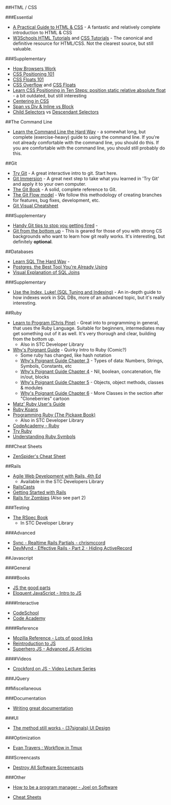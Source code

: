 ##HTML / CSS

###Essential
* [A Practical Guide to HTML & CSS](http://learn.shayhowe.com) - A fantastic and relatively complete introduction to HTML & CSS
* [W3Schools HTML Tutorials](http://www.w3schools.com/html/default.asp) and [CSS Tutorials](http://www.w3schools.com/css/default.asp) - The canonical and definitive resource for HTML/CSS. Not the clearest source, but still valuable.

###Supplementary
* [How Browsers Work](http://www.html5rocks.com/en/tutorials/internals/howbrowserswork/)
* [CSS Positioning 101](http://alistapart.com/article/css-positioning-101)
* [CSS Floats 101](http://alistapart.com/article/css-floats-101)
* [CSS Overflow](http://css-tricks.com/the-css-overflow-property/) and [CSS Floats](http://css-tricks.com/all-about-floats/)
* [Learn CSS Positioning in Ten Steps: position static relative absolute float](http://www.barelyfitz.com/screencast/html-training/css/positioning/) - a bit outdated, but still interesting
* [Centering in CSS](http://www.w3.org/Style/Examples/007/center.en.html)
* [Span vs Div & Inline vs Block](http://dustwell.com/div-span-inline-block.html)
* [Child Selectors](http://www.w3.org/TR/CSS2/selector.html#child-selectors) vs [Descendant Selectors](http://www.w3.org/TR/CSS2/selector.html#descendant-selectors)

##The Command Line
* [Learn the Command Line the Hard Way](http://cli.learncodethehardway.org/book/) - a somewhat long, but complete (exercise-heavy) guide to using the command line. If you're not already comfortable with the command line, you should do this. If you are comfortable with the command line, you should still probably do this.


##Git
* [Try Git](http://www.codeschool.com/courses/try-git) - A great interactive intro to git. Start here.
* [Git Immersion](http://gitimmersion.com/) - A great next step to take what you learned in 'Try Git' and apply it to your own computer.
* [The Git Book](http://git-scm.com/book) - A solid, complete reference to Git.
* [The Git Flow model](http://nvie.com/archives/323) - We follow this methodology of creating branches for features, bug fixes, development, etc.
* [Git Visual Cheatsheet](http://ndpsoftware.com/git-cheatsheet.html)

###Supplementary
* [Handy Git tips to stop you getting fired](http://blog.apiaxle.com/post/handy-git-tips-to-stop-you-getting-fired/) -
* [Git from the bottom up](http://ftp.newartisans.com/pub/git.from.bottom.up.pdf) - This is geared for those of you with strong CS backgrounds who want to learn how git really works. It's interesting, but definitely **optional**.

##Databases
* [Learn SQL The Hard Way](http://sql.learncodethehardway.org/book/) -
* [Postgres, the Best Tool You're Already Using](http://adamsanderson.github.io/railsconf_2013/?full#1)
* [Visual Explanation of SQL Joins](http://www.codinghorror.com/blog/2007/10/a-visual-explanation-of-sql-joins.html)

###Supplementary
* [Use the Index, Luke! (SQL Tuning and Indexing)](http://use-the-index-luke.com) - An in-depth guide to how indexes work in SQL DBs, more of an advanced topic, but it's really interesting.


##Ruby
* [Learn to Program (Chris Pine)](http://pine.fm/LearnToProgram/) - Great into to programming in general, that uses the Ruby Language. Suitable for beginners, intermediates may get something out of it as well. It's very thorough and clear, building from the bottom up.
  * Also in STC Developer Library
* [Why's Poignant Guide](http://mislav.uniqpath.com/poignant-guide/book/) - Quirky Intro to Ruby (Comic?)
  * Some ruby has changed, like hash notation
  * [Why's Poignant Guide Chapter 3](http://mislav.uniqpath.com/poignant-guide/book/chapter-3.html) - Types of data: Numbers, Strings, Symbols, Constants, etc
  * [Why's Poignant Guide Chapter 4](http://mislav.uniqpath.com/poignant-guide/book/chapter-4.html) - Nil, boolean, concatenation, file in/out, blocks
  * [Why's Poignant Guide Chapter 5](http://mislav.uniqpath.com/poignant-guide/book/chapter-5.html) - Objects, object methods, classes & modules
  * [Why's Poignant Guide Chapter 6](http://mislav.uniqpath.com/poignant-guide/book/chapter-6.html) - More Classes in the section after "Cloneberries" cartoon
* [Matz' Ruby User's Guide](http://www.rubyist.net/~slagell/ruby/)
* [Ruby Koans](http://rubykoans.com)
* [Programming Ruby (The Pickaxe Book)](http://pragprog.com/book/ruby4/programming-ruby-1-9-2-0)
    * Also in STC Developer Library
* [CodeAcademy - Ruby](http://www.codecademy.com/tracks/ruby)
* [Try Ruby](tryruby.com)
* [Understanding Ruby Symbols](http://glu.ttono.us/articles/2005/08/19/understanding-ruby-symbols)

###Cheat Sheets
* [ZenSpider's Cheat Sheet](http://www.zenspider.com/Languages/Ruby/QuickRef.html)


##Rails
* [Agile Web Development with Rails, 4th Ed](http://www.amazon.com/Agile-Web-Development-Rails-Programmers/dp/097669400X)
    * Available in the STC Developers Library
* [RailsCasts](railscasts.com)
* [Getting Started with Rails](http://guides.rubyonrails.org/getting_started.html)
* [Rails for Zombies](http://www.codeschool.com/courses/rails-for-zombies-redux) (Also see part 2)

###Testing
* [The RSpec Book](pragprog.com/book/achbd/the-rspec-book‎)
    * In STC Developer Library

###Advanced
* [Sync - Realtime Rails Partials - chrismccord](http://chrismccord.com/blog/2013/04/21/sync-realtime-rails-partials/)
* [DevMynd - Effective Rails - Part 2 - Hiding ActiveRecord](http://www.devmynd.com/blog/2013-3-effective-rails-part-2-hiding-activerecord?utm_source=rubyweekly&utm_medium=email)


##Javascript

###General

####Books
* [JS the good parts](http://www.amazon.com/dp/0596517742/?tag=stackoverfl08-20)
* [Eloquent JavaScript - Intro to JS](http://eloquentjavascript.net/contents.html)

####Interactive
* [CodeSchool](http://www.codecademy.com/tracks/javascript)
* [Code Academy](http://www.codecademy.com/tracks/javascript)

####Reference
* [Mozilla Reference - Lots of good links](https://developer.mozilla.org/en/docs/JavaScript)
* [Reintroduction to JS](https://developer.mozilla.org/en-US/docs/JavaScript/A_re-introduction_to_JavaScript?redirectlocale=en-US&redirectslug=A_re-introduction_to_JavaScript)
* [Superhero JS - Advanced JS Articles](http://superherojs.com)

####Videos
* [Crockford on JS - Video Lecture Series](http://yuiblog.com/crockford/)

###JQuery


##Miscellaneous

###Documentation

* [Writing great documentation](http://jacobian.org/writing/great-documentation/)

###UI

* [The method still works - (37signals) UI Design](http://www.37signals.com/svn/posts/1681-the-method-still-works)

###Optimization
* [Evan Travers : Workflow in Tmux](https://coderwall.com/p/_g2vpq)

###Screencasts
* [Destroy All Software Screencasts](https://www.destroyallsoftware.com/screencasts)

###Other

* [How to be a program manager - Joel on Software](http://www.joelonsoftware.com/items/2009/03/09.html)

* [Cheat Sheets](http://devcheatsheet.com/)